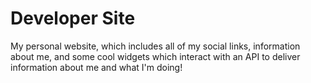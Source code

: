 # Developer Site

My personal website, which includes all of my social links, information about me, and some cool widgets which interact with an API to deliver information about me and what I'm doing!
